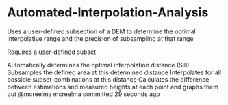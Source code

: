 # Automated-Interpolation-Analysis
Uses a user-defined subsection of a DEM to determine the optimal interpolative range and the precision of subsampling at that range



Requires a user-defined subset

Automatically determines the optimal interpolation distance (Sill)
Subsamples the defined area at this determined distance
Interpolates for all possible subset-combinations at this distance
Calculates the difference between estimations and measured heights at each point and graphs them out
@mcreelma
mcreelma committed 29 seconds ago

